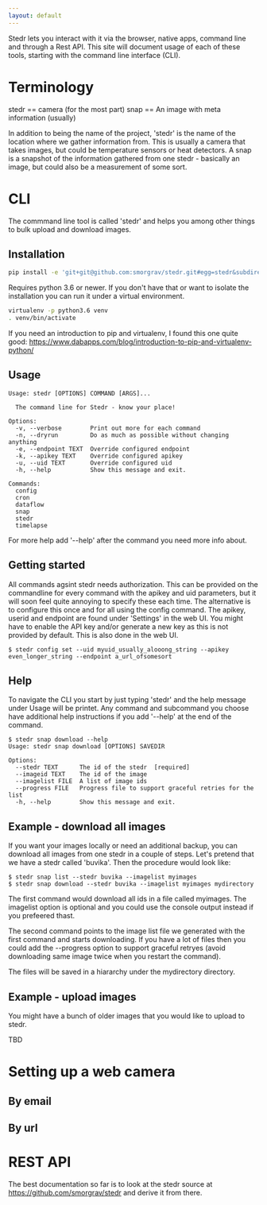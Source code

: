 ```yaml
---
layout: default
---
```


Stedr lets you interact with it via the browser, native apps, command line and through a Rest API. 
This site will document usage of each of these tools, starting with the command line interface (CLI).

# Terminology
stedr == camera (for the most part)
snap == An image with meta information (usually)

In addition to being the name of the project, 'stedr' is the name of the location where we gather information from. This is
usually a camera that takes images, but could be temperature sensors or heat detectors. A snap is a snapshot of the information
gathered from one stedr - basically an image, but could also be a measurement of some sort.

# CLI

The commmand line tool is called 'stedr' and helps you among other things to bulk upload and download images.

## Installation

```bash
pip install -e 'git+git@github.com:smorgrav/stedr.git#egg=stedr&subdirectory=cli'
```

Requires python 3.6 or newer. If you don't have that or want to isolate the installation you can 
run it under a virtual environment. 

```bash
virtualenv -p python3.6 venv
. venv/bin/activate
````

If you need an introduction to pip and virtualenv, I found this one quite good: https://www.dabapps.com/blog/introduction-to-pip-and-virtualenv-python/

## Usage
```
Usage: stedr [OPTIONS] COMMAND [ARGS]...

  The command line for Stedr - know your place!

Options:
  -v, --verbose        Print out more for each command
  -n, --dryrun         Do as much as possible without changing anything
  -e, --endpoint TEXT  Override configured endpoint
  -k, --apikey TEXT    Override configured apikey
  -u, --uid TEXT       Override configured uid
  -h, --help           Show this message and exit.

Commands:
  config
  cron
  dataflow
  snap
  stedr
  timelapse
```

For more help add '--help' after the command you need more info about.

## Getting started
All commands agsint stedr needs authorization. This can be provided on the commandline for every command with the
apikey and uid parameters, but it will soon feel quite annoying to specify these each time. The alternative is to 
configure this once and for all using the config command. The apikey, userid and endpoint are found under 'Settings' in the web UI. 
You might have to enable the API key and/or generate a new key as this is not provided by default. This is also done in the web UI.

```
$ stedr config set --uid myuid_usually_alooong_string --apikey even_longer_string --endpoint a_url_ofsomesort
```

## Help
To navigate the CLI you start by just typing 'stedr' and the help message under Usage will be printet. Any command and subcommand you choose have additional help instructions if you add '--help' at the end of the command. 

```
$ stedr snap download --help
Usage: stedr snap download [OPTIONS] SAVEDIR

Options:
  --stedr TEXT      The id of the stedr  [required]
  --imageid TEXT    The id of the image
  --imagelist FILE  A list of image ids
  --progress FILE   Progress file to support graceful retries for the list
  -h, --help        Show this message and exit.
```

## Example - download all images
If you want your images locally or need an additional backup, you can download all images from one stedr in a couple of steps. Let's pretend that we have a stedr called 'buvika'. Then the procedure would look like:

```
$ stedr snap list --stedr buvika --imagelist myimages 
$ stedr snap download --stedr buvika --imagelist myimages mydirectory
```

The first command would download all ids in a file called myimages. The imagelist option is optional and you could use the console output instead if you prefeered thast. 

The second command points to the image list file we generated with the first command and starts downloading. If you have a lot of files then you could add the --progress option to support graceful retryes (avoid downloading same image twice when you restart the command).

The files will be saved in a hiararchy under the mydirectory directory. 

## Example - upload images
You might have a bunch of older images that you would like to upload to stedr. 

TBD

# Setting up a web camera

## By email

## By url

# REST API
The best documentation so far is to look at the stedr source at https://github.com/smorgrav/stedr and derive it from there. 
